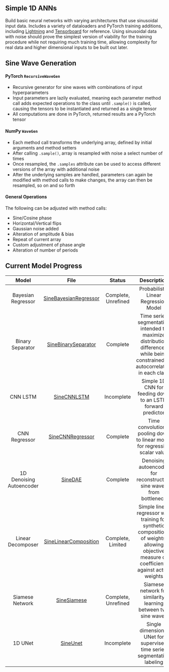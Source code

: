 ## Simple 1D ANNs
Build basic neural networks with varying architectures that use sinusoidal input data. Includes a variety of dataloaders and PyTorch training additions, including [Lightning](https://lightning.ai/docs/pytorch/stable/) 
and [Tensorboard](https://pytorch.org/docs/stable/tensorboard.html) for reference. Using sinusoidal data with noise should prove the simplest version of viability for the training procedure while not requiring much training time, allowing complexity for real data and higher dimensional inputs to be built out later.

## Sine Wave Generation
#### PyTorch `RecursiveWaveGen`
- Recursive generator for sine waves with combinations of input hyperparameters
- Input parameters are lazily evaluated, meaning each parameter method call adds expected operations to the class until `.sample()` is called, causing the tensors to be instantiated and returned as a single tensor
- All computations are done in PyTorch, returned results are a PyTorch tensor

#### NumPy `WaveGen`
- Each method call transforms the underlying array, defined by initial arguments and method setters
- After calling `.sample()`, array is resampled with noise a select number of times
- Once resampled, the `.samples` attribute can be used to access different versions of the array with additional noise
- After the underlying samples are handled, parameters can again be modified with method calls to make changes, the array can then be resampled, so on and so forth

#### General Operations
The following can be adjusted with method calls:
- Sine/Cosine phase
- Horizontal/Vertical flips
- Gaussian noise added
- Alteration of amplitude & bias
- Repeat of current array
- Custom adjustment of phase angle
- Alteration of number of periods

## Current Model Progress
| **Model** | **File** | **Status** | **Description** |
|:---------:|:--------:|:----------:|:---------------:|
| Bayesian Regressor | [SineBayesianRegressor](SineBayesianRegressor.ipynb) | Complete, Unrefined | Probabilistic Linear Regression Model |
| Binary Separator | [SineBinarySeparator](SineBinarySeparator.ipynb) | Complete | Time series segmentation intended to maximize distribution differences while being constrained by autocorrelation in each class |
| CNN LSTM | [SineCNNLSTM](SineCNNLSTM.ipynb) | Incomplete | Simple 1D CNN for feeding down to an LSTM forward predictor |
| CNN Regressor | [SineCNNRegressor](SineCNNRegressor.ipynb) | Complete | Time convolutional pooling down to linear model for regressing scalar value |
| 1D Denoising Autoencoder | [SineDAE](SineDAE.ipynb) | Complete | Denoising autoencoder for reconstructing sine waves from bottleneck |
| Linear Decomposer | [SineLinearComposition](SineLinearComposition.ipynb) | Complete, Limited | Simple linear regressor with training for synthetic compositions of weights, allowing objective measure of coefficients against actual weights |
| Siamese Network | [SineSiamese](SineSiamese.ipynb) | Complete, Unrefined | Siamese network for similarity learning between two sine waves |
| 1D UNet | [SineUnet](SineUnet.ipynb) | Incomplete | Single dimensional UNet for supervised time series segmentation labeling |
